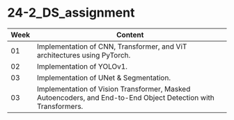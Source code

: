 # 24-2_DS_assignment

| Week  | Content  |
|------|------|
| 01 | Implementation of CNN, Transformer, and ViT architectures using PyTorch. |
| 02 | Implementation of YOLOv1. |
| 03 | Implementation of UNet & Segmentation. |
| 03 | Implementation of Vision Transformer, Masked Autoencoders, and End-to-End Object Detection with Transformers. |
